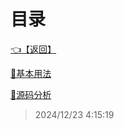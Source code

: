 # 目录  


[👈【返回】](/__Catalog__/Unity笔记/__Catalog__Unity笔记)  


[📁基本用法](/__Catalog__/Unity笔记/UniRx/基本用法/__Catalog__基本用法)  

[📁源码分析](/__Catalog__/Unity笔记/UniRx/源码分析/__Catalog__源码分析)  







> 2024/12/23 4:15:19

